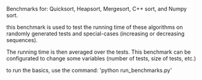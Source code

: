 Benchmarks for:
    Quicksort, Heapsort, Mergesort, C++ sort, and Numpy sort.

this benchmark is used to test the running time of these algorithms on 
randomly generated tests and special-cases (increasing or decreasing sequences).

The running time is then averaged over the tests.
This benchmark can be configurated to change some variables (number of tests, size of tests, etc.)

to run the basics, use the command:
'python run_benchmarks.py'